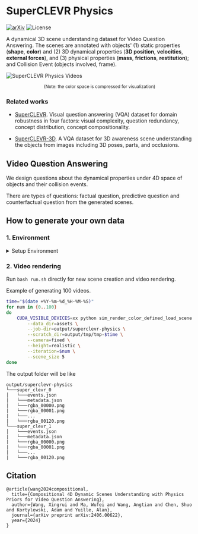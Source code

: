 # SuperCLEVR Physics

[![arXiv](https://img.shields.io/badge/arXiv-2406.00622-b31b1b.svg)](https://arxiv.org/abs/2406.00622) ![License](https://img.shields.io/github/license/XingruiWang/SuperCLEVR-Physics)


A dynamical 3D scene understanding dataset for Video Question Answering. The scenes are annotated with objects' (1) static properties (**shape**, **color**) and (2) 3D dynamical properties (**3D position**, **velocities**, **external forces**), and (3) physical properties (**mass**, **frictions**, **restitution**); and Collision Event (objects involved, frame). 

<img alt="SuperCLEVR Physics Videos" src="https://github.com/XingruiWang/SuperCLEVR-Physics/blob/master/imgs/merged_animated_grid.gif?raw=true">
<p align="center"><small>(Note: the color space is compressed for visualization)</small></p>

### Related works
- [SuperCLEVR](https://github.com/Lizw14/Super-CLEVR). Visual question answering (VQA) dataset for domain robustness in four factors: visual complexity, question redundancy, concept distribution, concept compositionality.

- [SuperCLEVR-3D](https://github.com/XingruiWang/superclevr-3D-question). A VQA dataset for 3D awareness scene understanding the objects from images including 3D poses, parts, and occlusions. 

## Video Question Answering

We design questions about the dynamical properties under 4D space of objects and their collision events.

There are types of questions: factual question, predictive question and counterfactual question from the generated scenes.



## How to generate your own data

<h3>1. Environment</h3> 
<details>

<summary>Setup Environment</summary>

#### Python version

We use python version 3.10. The python version will affect the compatibility of bpy packages.

#### Install Dependencies

 Please use the following steps to install packages. Our project is built upon [Kubric](https://github.com/google-research/kubric). We modified the original package to control more dynamical properties.

```
pip install -r requirements.txt
```

#### Install bpy

This is the python package for [blender](https://www.blender.org/) software, which is able to be installed from pip now. ([PyPI](https://pypi.org/project/bpy/), [official site](https://www.blender.org/))

```
pip install bpy==3.5
```
If 3.5 is not applicable, 3.4 should also be compatible to this repo.

</details>

### 2. Video rendering

Run `bash run.sh` directly for new scene creation and video rendering. 

Example of generating 100 videos.

```bash
time="$(date +%Y-%m-%d_%H-%M-%S)"
for num in {0..100}
do 
    CUDA_VISIBLE_DEVICES=xx python sim_render_color_defined_load_scene.py \
        --data_dir=assets \
        --job-dir=output/superclevr-physics \
        --scratch_dir=output/tmp/tmp-$time \
        --camera=fixed \
        --height=realistic \
        --iteration=$num \
        --scene_size 5 
done
```

The output folder will be like

```
output/superclevr-physics
└───super_clevr_0
│   └───events.json
|   └───metadata.json
|   └───rgba_00000.png
|   └───rgba_00001.png
|   └───...
|   └───rgba_00120.png
└───super_clevr_1
│   └───events.json
|   └───metadata.json
|   └───rgba_00000.png
|   └───rgba_00001.png
|   └───...
|   └───rgba_00120.png
```

## Citation
```
@article{wang2024compositional,
  title={Compositional 4D Dynamic Scenes Understanding with Physics Priors for Video Question Answering},
  author={Wang, Xingrui and Ma, Wufei and Wang, Angtian and Chen, Shuo and Kortylewski, Adam and Yuille, Alan},
  journal={arXiv preprint arXiv:2406.00622},
  year={2024}
}
```

<!--
## Video Question Answering

### 1. Factual questions

### 2. Predictive questions

### 3. Counterfactual questions
-->
